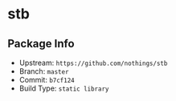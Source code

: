 # stb

## Package Info

- Upstream: `https://github.com/nothings/stb`
- Branch: `master`
- Commit: `b7cf124`
- Build Type: `static library`


